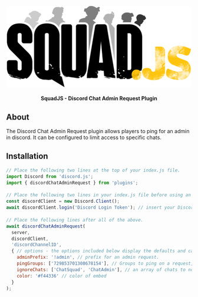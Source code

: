 <div align="center">

<img src="../../assets/squadjs-logo.png" alt="Logo" width="500"/>

#### SquadJS - Discord Chat Admin Request Plugin

</div>

## About

The Discord Chat Admin Request plugin allows players to ping for an admin in discord. It can be configured to limit access to specific chats.

## Installation

```js
// Place the following two lines at the top of your index.js file.
import Discord from 'discord.js';
import { discordChatAdminRequest } from 'plugins';

// Place the following two lines in your index.js file before using an Discord plugins.
const discordClient = new Discord.Client();
await discordClient.login('Discord Login Token'); // insert your Discord bot's login token here.

// Place the following lines after all of the above.
await discordChatAdminRequest(
  server, 
  discordClient, 
  'discordChannelID', 
  { // options - the options included below display the defaults and can be removed for simplicity.
    adminPrefix: '!admin', // prefix for an admin request.
    pingGroups: ['729853701308678154'], // Groups to ping on a request, leave empty for no ping.
    ignoreChats: ['ChatSquad', 'ChatAdmin'], // an array of chats to not display.
    color: '#f44336' // color of embed
  }
);
```
